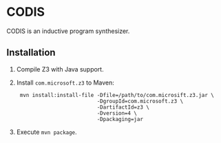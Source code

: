 # CODIS

CODIS is an inductive program synthesizer.

## Installation

1. Compile Z3 with Java support.
2. Install `com.microsoft.z3` to Maven:

        mvn install:install-file -Dfile=/path/to/com.microsift.z3.jar \
                                 -DgroupId=com.microsoft.z3 \
                                 -DartifactId=z3 \
                                 -Dversion=4 \
                                 -Dpackaging=jar
3. Execute `mvn package`.
